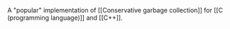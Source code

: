 A "popular" implementation of [[Conservative garbage collection]] for [[C (programming language)]] and [[C++]].